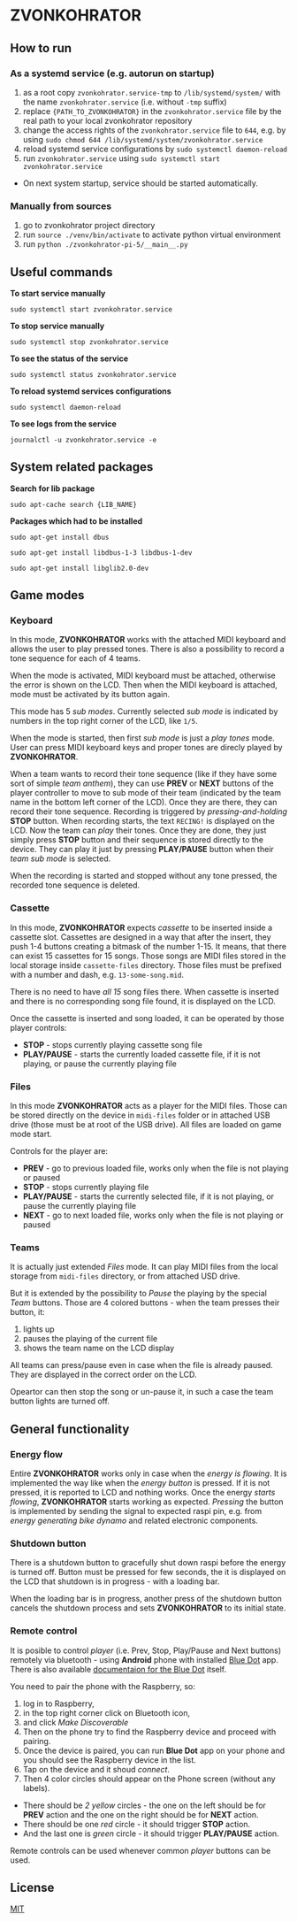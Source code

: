 # ZVONKOHRATOR

## How to run

### As a systemd service (e.g. autorun on startup)

1. as a root copy `zvonkohrator.service-tmp` to `/lib/systemd/system/` with the name `zvonkohrator.service` (i.e. without `-tmp` suffix)
2. replace `{PATH_TO_ZVONKOHRATOR}` in the `zvonkohrator.service` file by the real path to your local zvonkohrator repository
3. change the access rights of the `zvonkohrator.service` file to `644`, e.g. by using `sudo chmod 644 /lib/systemd/system/zvonkohrator.service`
4. reload systemd service configurations by `sudo systemctl daemon-reload`
5. run `zvonkohrator.service` using `sudo systemctl start zvonkohrator.service`

- On next system startup, service should be started automatically.

### Manually from sources

1. go to zvonkohrator project directory
2. run `source ./venv/bin/activate` to activate python virtual environment
3. run `python ./zvonkohrator-pi-5/__main__.py`


## Useful commands

**To start service manually**

`sudo systemctl start zvonkohrator.service`

**To stop service manually**

`sudo systemctl stop zvonkohrator.service`

**To see the status of the service**

`sudo systemctl status zvonkohrator.service`

**To reload systemd services configurations**

`sudo systemctl daemon-reload`

**To see logs from the service**

`journalctl -u zvonkohrator.service -e`

## System related packages

**Search for lib package**

`sudo apt-cache search {LIB_NAME}`

**Packages which had to be installed**

`sudo apt-get install dbus`

`sudo apt-get install libdbus-1-3 libdbus-1-dev`

`sudo apt-get install libglib2.0-dev`

## Game modes

### Keyboard

In this mode, **ZVONKOHRATOR** works with the attached MIDI keyboard and allows the user to play pressed tones. There is also a possibility to record a tone sequence for each of 4 teams.

When the mode is activated, MIDI keyboard must be attached, otherwise the error is shown on the LCD. Then when the MIDI keyboard is attached, mode must be activated by its button again.

This mode has 5 *sub modes*. Currently selected *sub mode* is indicated by numbers in the top right corner of the LCD, like `1/5`.

When the mode is started, then first *sub mode* is just a *play tones* mode. User can press MIDI keyboard keys and proper tones are direcly played by **ZVONKOHRATOR**.

When a team wants to record their tone sequence (like if they have some sort of simple *team anthem*), they can use **PREV** or **NEXT** buttons of the player controller to move to sub mode of their team (indicated by the team name in the bottom left corner of the LCD). Once they are there, they can record their tone sequence. Recording is triggered by *pressing-and-holding* **STOP** button. When recording starts, the text `RECING!` is displayed on the LCD. Now the team can *play* their tones. Once they are done, they just simply press **STOP** button and their sequence is stored directly to the device. They can play it just by pressing **PLAY/PAUSE** button when their *team sub mode* is selected.

When the recording is started and stopped without any tone pressed, the recorded tone sequence is deleted.

### Cassette

In this mode, **ZVONKOHRATOR** expects *cassette* to be inserted inside a cassette slot. Cassettes are designed in a way that after the insert, they push 1-4 buttons creating a bitmask of the number 1-15. It means, that there can exist 15 cassettes for 15 songs. Those songs are MIDI files stored in the local storage inside `cassette-files` directory. Those files must be prefixed with a number and dash, e.g. `13-some-song.mid`.

There is no need to have *all 15* song files there. When cassette is inserted and there is no corresponding song file found, it is displayed on the LCD.

Once the cassette is inserted and song loaded, it can be operated by those player controls:

- **STOP** - stops currently playing cassette song file
- **PLAY/PAUSE** - starts the currently loaded cassette file, if it is not playing, or pause the currently playing file

### Files

In this mode **ZVONKOHRATOR** acts as a player for the MIDI files. Those can be stored directly on the device in `midi-files` folder or in attached USB drive (those must be at root of the USB drive). All files are loaded on game mode start.

Controls for the player are:

- **PREV** - go to previous loaded file, works only when the file is not playing or paused
- **STOP** - stops currently playing file
- **PLAY/PAUSE** - starts the currently selected file, if it is not playing, or pause the currently playing file
- **NEXT** - go to next loaded file, works only when the file is not playing or paused

### Teams

It is actually just extended *Files* mode. It can play MIDI files from the local storage from `midi-files` directory, or from attached USD drive.

But it is extended by the possibility to *Pause* the playing by the special *Team* buttons. Those are 4 colored buttons - when the team presses their button, it:

1) lights up
2) pauses the playing of the current file
3) shows the team name on the LCD display

All teams can press/pause even in case when the file is already paused. They are displayed in the correct order on the LCD.

Opeartor can then stop the song or un-pause it, in such a case the team button lights are turned off.

## General functionality

### Energy flow

Entire **ZVONKOHRATOR** works only in case when the *energy is flowing*. It is implemented the way like when the *energy button* is pressed. If it is not pressed, it is reported to LCD and nothing works. Once the energy *starts flowing*, **ZVONKOHRATOR** starts working as expected. *Pressing* the button is implemented by sending the signal to expected raspi pin, e.g. from *energy generating bike dynamo* and related electronic components.

### Shutdown button

There is a shutdown button to gracefully shut down raspi before the energy is turned off. Button must be pressed for few seconds, the it is displayed on the LCD that shutdown is in progress - with a loading bar.

When the loading bar is in progress, another press of the shutdown button cancels the shutdown process and sets **ZVONKOHRATOR** to its initial state.

### Remote control

It is posible to control *player* (i.e. Prev, Stop, Play/Pause and Next buttons) remotely via bluetooth - using **Android** phone with installed [Blue Dot](https://play.google.com/store/apps/details?id=com.stuffaboutcode.bluedot) app. There is also available [documentaion for the Blue Dot](https://bluedot.readthedocs.io/en/latest/pairpiandroid.html) itself.

You need to pair the phone with the Raspberry, so:
1. log in to Raspberry,
2. in the top right corner click on Bluetooth icon,
3. and click *Make Discoverable*
4. Then on the phone try to find the Raspberry device and proceed with pairing.
5. Once the device is paired, you can run **Blue Dot** app on your phone and you should see the Raspberry device in the list.
6. Tap on the device and it shoud *connect*.
7. Then 4 color circles should appear on the Phone screen (without any labels).

- There should be *2 yellow* circles - the one on the left should be for **PREV** action and the one on the right should be for **NEXT** action.
- There should be one *red* circle - it should trigger **STOP** action.
- And the last one is *green* circle - it should trigger **PLAY/PAUSE** action.

Remote controls can be used whenever common *player* buttons can be used.

## License

[MIT](LICENSE.txt)
